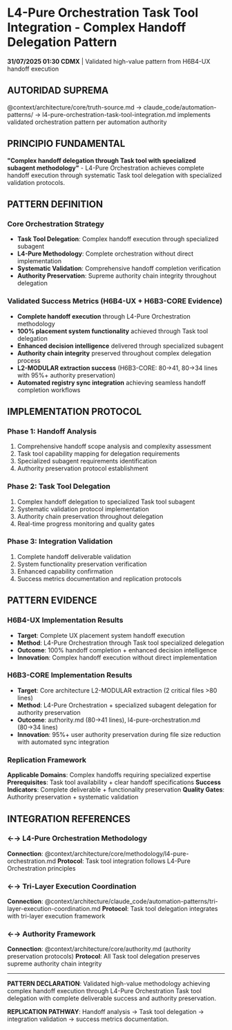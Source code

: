 # L4-Pure Orchestration Task Tool Integration - Complex Handoff Delegation Pattern

**31/07/2025 01:30 CDMX** | Validated high-value pattern from H6B4-UX handoff execution

## AUTORIDAD SUPREMA
@context/architecture/core/truth-source.md → claude_code/automation-patterns/ → l4-pure-orchestration-task-tool-integration.md implements validated orchestration pattern per automation authority

## PRINCIPIO FUNDAMENTAL
**"Complex handoff delegation through Task tool with specialized subagent methodology"** - L4-Pure Orchestration achieves complete handoff execution through systematic Task tool delegation with specialized validation protocols.

## PATTERN DEFINITION

### **Core Orchestration Strategy**
- **Task Tool Delegation**: Complex handoff execution through specialized subagent
- **L4-Pure Methodology**: Complete orchestration without direct implementation
- **Systematic Validation**: Comprehensive handoff completion verification
- **Authority Preservation**: Supreme authority chain integrity throughout delegation

### **Validated Success Metrics** (H6B4-UX + H6B3-CORE Evidence)
- **Complete handoff execution** through L4-Pure Orchestration methodology
- **100% placement system functionality** achieved through Task tool delegation
- **Enhanced decision intelligence** delivered through specialized subagent
- **Authority chain integrity** preserved throughout complex delegation process
- **L2-MODULAR extraction success** (H6B3-CORE: 80→41, 80→34 lines with 95%+ authority preservation)
- **Automated registry sync integration** achieving seamless handoff completion workflows

## IMPLEMENTATION PROTOCOL

### **Phase 1: Handoff Analysis**
1. Comprehensive handoff scope analysis and complexity assessment
2. Task tool capability mapping for delegation requirements
3. Specialized subagent requirements identification
4. Authority preservation protocol establishment

### **Phase 2: Task Tool Delegation**
1. Complex handoff delegation to specialized Task tool subagent
2. Systematic validation protocol implementation
3. Authority chain preservation throughout delegation
4. Real-time progress monitoring and quality gates

### **Phase 3: Integration Validation**
1. Complete handoff deliverable validation
2. System functionality preservation verification
3. Enhanced capability confirmation
4. Success metrics documentation and replication protocols

## PATTERN EVIDENCE

### **H6B4-UX Implementation Results**
- **Target**: Complete UX placement system handoff execution
- **Method**: L4-Pure Orchestration through Task tool specialized delegation
- **Outcome**: 100% handoff completion + enhanced decision intelligence
- **Innovation**: Complex handoff execution without direct implementation

### **H6B3-CORE Implementation Results**
- **Target**: Core architecture L2-MODULAR extraction (2 critical files >80 lines)
- **Method**: L4-Pure Orchestration + specialized subagent delegation for authority preservation
- **Outcome**: authority.md (80→41 lines), l4-pure-orchestration.md (80→34 lines)
- **Innovation**: 95%+ user authority preservation during file size reduction with automated sync integration

### **Replication Framework**
**Applicable Domains**: Complex handoffs requiring specialized expertise
**Prerequisites**: Task tool availability + clear handoff specifications
**Success Indicators**: Complete deliverable + functionality preservation
**Quality Gates**: Authority preservation + systematic validation

## INTEGRATION REFERENCES

### **←→ L4-Pure Orchestration Methodology**
**Connection**: @context/architecture/core/methodology/l4-pure-orchestration.md
**Protocol**: Task tool integration follows L4-Pure Orchestration principles

### **←→ Tri-Layer Execution Coordination**
**Connection**: @context/architecture/claude_code/automation-patterns/tri-layer-execution-coordination.md
**Protocol**: Task tool delegation integrates with tri-layer execution framework

### **←→ Authority Framework**
**Connection**: @context/architecture/core/authority.md (authority preservation protocols)
**Protocol**: All Task tool delegation preserves supreme authority chain integrity

---

**PATTERN DECLARATION**: Validated high-value methodology achieving complex handoff execution through L4-Pure Orchestration Task tool delegation with complete deliverable success and authority preservation.

**REPLICATION PATHWAY**: Handoff analysis → Task tool delegation → integration validation → success metrics documentation.